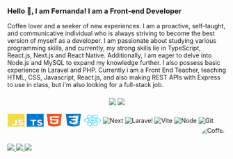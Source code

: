 ### Hello 👋, I am Fernanda! I am a Front-end Developer

Coffee lover and a seeker of new experiences. I am a proactive, self-taught, and communicative individual who is always striving to become the best version of myself as a developer. I am passionate about studying various programming skills, and currently, my strong skills lie in TypeScript, React.js, Next.js and React Native. Additionally, I am eager to delve into Node.js and MySQL to expand my knowledge further. I also possess basic experience in Laravel and PHP. 
Currently i am a Front End Teacher, teaching HTML, CSS, Javascript, React.js, and also making REST APIs with Express to use in class, but i'm also looking for a full-stack job.


###
<div align="center">
<img height="150em" src="https://github-readme-stats.vercel.app/api?username=fernanda-rabacal&count_private=true&show_icons=true&&theme=radical" />
 <img height="150em" src="https://github-readme-stats.vercel.app/api/top-langs/?username=fernanda-rabacal&layout=compact&theme=radical"/>
</div>

<div style="display: inline_block"><br>
  <img align="center" alt="JS" height="30" width="40" src="https://raw.githubusercontent.com/devicons/devicon/master/icons/javascript/javascript-plain.svg">
  <img align="center" alt="HTML" height="30" width="40" src="https://raw.githubusercontent.com/devicons/devicon/1119b9f84c0290e0f0b38982099a2bd027a48bf1/icons/typescript/typescript-plain.svg">
  <img align="center" alt="HTML" height="30" width="40" src="https://raw.githubusercontent.com/devicons/devicon/master/icons/html5/html5-original.svg">
  <img align="center" alt="CSS" height="30" width="40" src="https://raw.githubusercontent.com/devicons/devicon/master/icons/css3/css3-original.svg">
  <img align="center" alt="Rafa-React" height="30" width="40" src="https://raw.githubusercontent.com/devicons/devicon/master/icons/react/react-original.svg">
  <img align="center" alt="Next" height="30" width="40" src="https://devicons.railway.app/i/nextjs-dark.svg">
 <img align="center" alt="Laravel" height="30" width="40" src="https://camo.githubusercontent.com/63f8942041c20acd922fef42fac8afe7bcbb3c8160eb211b46770f3d0fd0bd05/68747470733a2f2f6564656e742e6769746875622e696f2f537570657254696e7949636f6e732f696d616765732f7376672f6c61726176656c2e737667">
 <img align="center" alt="Vite" height="30" width="40" src="https://devicons.railway.app/i/vitejs.svg">
 <img align="center" alt="Node" height="30" width="40" src="https://devicons.railway.app/i/nodejs.svg">
 <img align="center" alt="Git" height="30" width="40" src="https://devicons.railway.app/i/git.svg">
 
 
  <img align="right" alt="Coffee" height="150" style="border-radius:50px;" src="https://i.pinimg.com/originals/aa/95/01/aa9501df489c885cce3f31b0fc6234ef.png">
</div>

#
<div>
<a href="https://www.linkedin.com/in/fernanda-rabacal/" target="_blank">
 <img src="https://img.shields.io/badge/LinkedIn-0077B5?style=for-the-badge&logo=linkedin&logoColor=white" /> 
</a>  
<a href="mailto:nandarabacal02@hotmail.com" target="_blank">
  <img src="https://img.shields.io/badge/Gmail-D14836?style=for-the-badge&logo=gmail&logoColor=white" />
</a>
<a href="https://telegram.com/fernandarabacal" target="_blank">
  <img src="https://img.shields.io/badge/Telegram-2CA5E0?style=for-the-badge&logo=telegram&logoColor=white" />
</a>
  </div>
